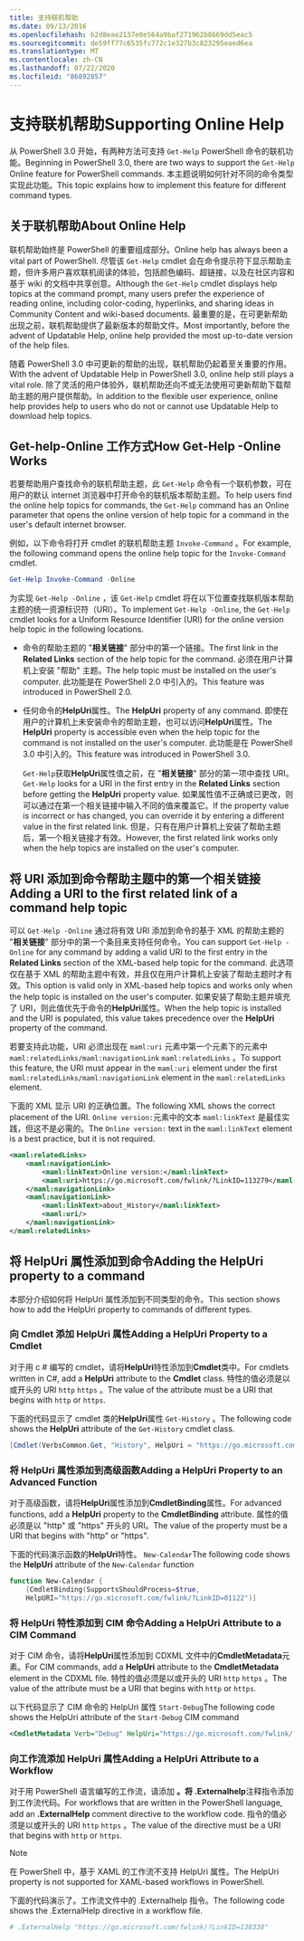 ```yaml
---
title: 支持联机帮助
ms.date: 09/13/2016
ms.openlocfilehash: b2d8eae2137e0e564a9baf271962b8669dd5eac5
ms.sourcegitcommit: de59ff77c6535fc772c1e327b3c823295eaed6ea
ms.translationtype: MT
ms.contentlocale: zh-CN
ms.lasthandoff: 07/22/2020
ms.locfileid: "86892857"
---
```

# <a name="supporting-online-help"></a><span data-ttu-id="221fd-102">支持联机帮助</span><span class="sxs-lookup"><span data-stu-id="221fd-102">Supporting Online Help</span></span>

<span data-ttu-id="221fd-103">从 PowerShell 3.0 开始，有两种方法可支持 `Get-Help` PowerShell 命令的联机功能。</span><span class="sxs-lookup"><span data-stu-id="221fd-103">Beginning in PowerShell 3.0, there are two ways to support the `Get-Help` Online feature for PowerShell commands.</span></span> <span data-ttu-id="221fd-104">本主题说明如何针对不同的命令类型实现此功能。</span><span class="sxs-lookup"><span data-stu-id="221fd-104">This topic explains how to implement this feature for different command types.</span></span>

## <a name="about-online-help"></a><span data-ttu-id="221fd-105">关于联机帮助</span><span class="sxs-lookup"><span data-stu-id="221fd-105">About Online Help</span></span>

<span data-ttu-id="221fd-106">联机帮助始终是 PowerShell 的重要组成部分。</span><span class="sxs-lookup"><span data-stu-id="221fd-106">Online help has always been a vital part of PowerShell.</span></span> <span data-ttu-id="221fd-107">尽管该 `Get-Help` cmdlet 会在命令提示符下显示帮助主题，但许多用户喜欢联机阅读的体验，包括颜色编码、超链接，以及在社区内容和基于 wiki 的文档中共享创意。</span><span class="sxs-lookup"><span data-stu-id="221fd-107">Although the `Get-Help` cmdlet displays help topics at the command prompt, many users prefer the experience of reading online, including color-coding, hyperlinks, and sharing ideas in Community Content and wiki-based documents.</span></span> <span data-ttu-id="221fd-108">最重要的是，在可更新帮助出现之前，联机帮助提供了最新版本的帮助文件。</span><span class="sxs-lookup"><span data-stu-id="221fd-108">Most importantly, before the advent of Updatable Help, online help provided the most up-to-date version of the help files.</span></span>

<span data-ttu-id="221fd-109">随着 PowerShell 3.0 中可更新的帮助的出现，联机帮助仍起着至关重要的作用。</span><span class="sxs-lookup"><span data-stu-id="221fd-109">With the advent of Updatable Help in PowerShell 3.0, online help still plays a vital role.</span></span> <span data-ttu-id="221fd-110">除了灵活的用户体验外，联机帮助还向不或无法使用可更新帮助下载帮助主题的用户提供帮助。</span><span class="sxs-lookup"><span data-stu-id="221fd-110">In addition to the flexible user experience, online help provides help to users who do not or cannot use Updatable Help to download help topics.</span></span>

## <a name="how-get-help--online-works"></a><span data-ttu-id="221fd-111">Get-help-Online 工作方式</span><span class="sxs-lookup"><span data-stu-id="221fd-111">How Get-Help -Online Works</span></span>

<span data-ttu-id="221fd-112">若要帮助用户查找命令的联机帮助主题，此 `Get-Help` 命令有一个联机参数，可在用户的默认 internet 浏览器中打开命令的联机版本帮助主题。</span><span class="sxs-lookup"><span data-stu-id="221fd-112">To help users find the online help topics for commands, the `Get-Help` command has an Online parameter that opens the online version of help topic for a command in the user's default internet browser.</span></span>

<span data-ttu-id="221fd-113">例如，以下命令将打开 cmdlet 的联机帮助主题 `Invoke-Command` 。</span><span class="sxs-lookup"><span data-stu-id="221fd-113">For example, the following command opens the online help topic for the `Invoke-Command` cmdlet.</span></span>

```powershell
Get-Help Invoke-Command -Online
```

<span data-ttu-id="221fd-114">为实现 `Get-Help -Online` ，该 `Get-Help` cmdlet 将在以下位置查找联机版本帮助主题的统一资源标识符（URI）。</span><span class="sxs-lookup"><span data-stu-id="221fd-114">To implement `Get-Help -Online`, the `Get-Help` cmdlet looks for a Uniform Resource Identifier (URI) for the online version help topic in the following locations.</span></span>

- <span data-ttu-id="221fd-115">命令的帮助主题的 "**相关链接**" 部分中的第一个链接。</span><span class="sxs-lookup"><span data-stu-id="221fd-115">The first link in the **Related Links** section of the help topic for the command.</span></span> <span data-ttu-id="221fd-116">必须在用户计算机上安装 "帮助" 主题。</span><span class="sxs-lookup"><span data-stu-id="221fd-116">The help topic must be installed on the user's computer.</span></span> <span data-ttu-id="221fd-117">此功能是在 PowerShell 2.0 中引入的。</span><span class="sxs-lookup"><span data-stu-id="221fd-117">This feature was introduced in PowerShell 2.0.</span></span>

- <span data-ttu-id="221fd-118">任何命令的**HelpUri**属性。</span><span class="sxs-lookup"><span data-stu-id="221fd-118">The **HelpUri** property of any command.</span></span> <span data-ttu-id="221fd-119">即使在用户的计算机上未安装命令的帮助主题，也可以访问**HelpUri**属性。</span><span class="sxs-lookup"><span data-stu-id="221fd-119">The **HelpUri** property is accessible even when the help topic for the command is not installed on the user's computer.</span></span> <span data-ttu-id="221fd-120">此功能是在 PowerShell 3.0 中引入的。</span><span class="sxs-lookup"><span data-stu-id="221fd-120">This feature was introduced in PowerShell 3.0.</span></span>

  <span data-ttu-id="221fd-121">`Get-Help`获取**HelpUri**属性值之前，在 "**相关链接**" 部分的第一项中查找 URI。</span><span class="sxs-lookup"><span data-stu-id="221fd-121">`Get-Help` looks for a URI in the first entry in the **Related Links** section before getting the **HelpUri** property value.</span></span> <span data-ttu-id="221fd-122">如果属性值不正确或已更改，则可以通过在第一个相关链接中输入不同的值来覆盖它。</span><span class="sxs-lookup"><span data-stu-id="221fd-122">If the property value is incorrect or has changed, you can override it by entering a different value in the first related link.</span></span> <span data-ttu-id="221fd-123">但是，只有在用户计算机上安装了帮助主题后，第一个相关链接才有效。</span><span class="sxs-lookup"><span data-stu-id="221fd-123">However, the first related link works only when the help topics are installed on the user's computer.</span></span>

## <a name="adding-a-uri-to-the-first-related-link-of-a-command-help-topic"></a><span data-ttu-id="221fd-124">将 URI 添加到命令帮助主题中的第一个相关链接</span><span class="sxs-lookup"><span data-stu-id="221fd-124">Adding a URI to the first related link of a command help topic</span></span>

<span data-ttu-id="221fd-125">可以 `Get-Help -Online` 通过将有效 URI 添加到命令的基于 XML 的帮助主题的 "**相关链接**" 部分中的第一个条目来支持任何命令。</span><span class="sxs-lookup"><span data-stu-id="221fd-125">You can support `Get-Help -Online` for any command by adding a valid URI to the first entry in the **Related Links** section of the XML-based help topic for the command.</span></span> <span data-ttu-id="221fd-126">此选项仅在基于 XML 的帮助主题中有效，并且仅在用户计算机上安装了帮助主题时才有效。</span><span class="sxs-lookup"><span data-stu-id="221fd-126">This option is valid only in XML-based help topics and works only when the help topic is installed on the user's computer.</span></span> <span data-ttu-id="221fd-127">如果安装了帮助主题并填充了 URI，则此值优先于命令的**HelpUri**属性。</span><span class="sxs-lookup"><span data-stu-id="221fd-127">When the help topic is installed and the URI is populated, this value takes precedence over the **HelpUri** property of the command.</span></span>

<span data-ttu-id="221fd-128">若要支持此功能，URI 必须出现在 `maml:uri` 元素中第一个元素下的元素中 `maml:relatedLinks/maml:navigationLink` `maml:relatedLinks` 。</span><span class="sxs-lookup"><span data-stu-id="221fd-128">To support this feature, the URI must appear in the `maml:uri` element under the first `maml:relatedLinks/maml:navigationLink` element in the `maml:relatedLinks` element.</span></span>

<span data-ttu-id="221fd-129">下面的 XML 显示 URI 的正确位置。</span><span class="sxs-lookup"><span data-stu-id="221fd-129">The following XML shows the correct placement of the URI.</span></span> <span data-ttu-id="221fd-130">`Online version:`元素中的文本 `maml:linkText` 是最佳实践，但这不是必需的。</span><span class="sxs-lookup"><span data-stu-id="221fd-130">The `Online version:` text in the `maml:linkText` element is a best practice, but it is not required.</span></span>

```xml
<maml:relatedLinks>
    <maml:navigationLink>
        <maml:linkText>Online version:</maml:linkText>
        <maml:uri>https://go.microsoft.com/fwlink/?LinkID=113279</maml:uri>
    </maml:navigationLink>
    <maml:navigationLink>
        <maml:linkText>about_History</maml:linkText>
        <maml:uri/>
    </maml:navigationLink>
</maml:relatedLinks>
```

## <a name="adding-the-helpuri-property-to-a-command"></a><span data-ttu-id="221fd-131">将 HelpUri 属性添加到命令</span><span class="sxs-lookup"><span data-stu-id="221fd-131">Adding the HelpUri property to a command</span></span>

<span data-ttu-id="221fd-132">本部分介绍如何将 HelpUri 属性添加到不同类型的命令。</span><span class="sxs-lookup"><span data-stu-id="221fd-132">This section shows how to add the HelpUri property to commands of different types.</span></span>

### <a name="adding-a-helpuri-property-to-a-cmdlet"></a><span data-ttu-id="221fd-133">向 Cmdlet 添加 HelpUri 属性</span><span class="sxs-lookup"><span data-stu-id="221fd-133">Adding a HelpUri Property to a Cmdlet</span></span>

<span data-ttu-id="221fd-134">对于用 c # 编写的 cmdlet，请将**HelpUri**特性添加到**Cmdlet**类中。</span><span class="sxs-lookup"><span data-stu-id="221fd-134">For cmdlets written in C#, add a **HelpUri** attribute to the **Cmdlet** class.</span></span> <span data-ttu-id="221fd-135">特性的值必须是以或开头的 URI `http` `https` 。</span><span class="sxs-lookup"><span data-stu-id="221fd-135">The value of the attribute must be a URI that begins with `http` or `https`.</span></span>

<span data-ttu-id="221fd-136">下面的代码显示了 cmdlet 类的**HelpUri**属性 `Get-History` 。</span><span class="sxs-lookup"><span data-stu-id="221fd-136">The following code shows the **HelpUri** attribute of the `Get-History` cmdlet class.</span></span>

```csharp
[Cmdlet(VerbsCommon.Get, "History", HelpUri = "https://go.microsoft.com/fwlink/?LinkID=001122")]
```

### <a name="adding-a-helpuri-property-to-an-advanced-function"></a><span data-ttu-id="221fd-137">将 HelpUri 属性添加到高级函数</span><span class="sxs-lookup"><span data-stu-id="221fd-137">Adding a HelpUri Property to an Advanced Function</span></span>

<span data-ttu-id="221fd-138">对于高级函数，请将**HelpUri**属性添加到**CmdletBinding**属性。</span><span class="sxs-lookup"><span data-stu-id="221fd-138">For advanced functions, add a **HelpUri** property to the **CmdletBinding** attribute.</span></span> <span data-ttu-id="221fd-139">属性的值必须是以 "http" 或 "https" 开头的 URI。</span><span class="sxs-lookup"><span data-stu-id="221fd-139">The value of the property must be a URI that begins with "http" or "https".</span></span>

<span data-ttu-id="221fd-140">下面的代码演示函数的**HelpUri**特性。 `New-Calendar`</span><span class="sxs-lookup"><span data-stu-id="221fd-140">The following code shows the **HelpUri** attribute of the `New-Calendar` function</span></span>

```powershell
function New-Calendar {
    [CmdletBinding(SupportsShouldProcess=$true,
    HelpURI="https://go.microsoft.com/fwlink/?LinkID=01122")]
```

### <a name="adding-a-helpuri-attribute-to-a-cim-command"></a><span data-ttu-id="221fd-141">将 HelpUri 特性添加到 CIM 命令</span><span class="sxs-lookup"><span data-stu-id="221fd-141">Adding a HelpUri Attribute to a CIM Command</span></span>

<span data-ttu-id="221fd-142">对于 CIM 命令，请将**HelpUri**属性添加到 CDXML 文件中的**CmdletMetadata**元素。</span><span class="sxs-lookup"><span data-stu-id="221fd-142">For CIM commands, add a **HelpUri** attribute to the **CmdletMetadata** element in the CDXML file.</span></span>
<span data-ttu-id="221fd-143">特性的值必须是以或开头的 URI `http` `https` 。</span><span class="sxs-lookup"><span data-stu-id="221fd-143">The value of the attribute must be a URI that begins with `http` or `https`.</span></span>

<span data-ttu-id="221fd-144">以下代码显示了 CIM 命令的 HelpUri 属性 `Start-Debug`</span><span class="sxs-lookup"><span data-stu-id="221fd-144">The following code shows the HelpUri attribute of the `Start-Debug` CIM command</span></span>

```xml
<CmdletMetadata Verb="Debug" HelpUri="https://go.microsoft.com/fwlink/?LinkID=001122"/>
```

### <a name="adding-a-helpuri-attribute-to-a-workflow"></a><span data-ttu-id="221fd-145">向工作流添加 HelpUri 属性</span><span class="sxs-lookup"><span data-stu-id="221fd-145">Adding a HelpUri Attribute to a Workflow</span></span>

<span data-ttu-id="221fd-146">对于用 PowerShell 语言编写的工作流，请添加 **。将 .Externalhelp**注释指令添加到工作流代码。</span><span class="sxs-lookup"><span data-stu-id="221fd-146">For workflows that are written in the PowerShell language, add an **.ExternalHelp** comment directive to the workflow code.</span></span> <span data-ttu-id="221fd-147">指令的值必须是以或开头的 URI `http` `https` 。</span><span class="sxs-lookup"><span data-stu-id="221fd-147">The value of the directive must be a URI that begins with `http` or `https`.</span></span>

> [!NOTE]
> <span data-ttu-id="221fd-148">在 PowerShell 中，基于 XAML 的工作流不支持 HelpUri 属性。</span><span class="sxs-lookup"><span data-stu-id="221fd-148">The HelpUri property is not supported for XAML-based workflows in PowerShell.</span></span>

<span data-ttu-id="221fd-149">下面的代码演示了。工作流文件中的 .Externalhelp 指令。</span><span class="sxs-lookup"><span data-stu-id="221fd-149">The following code shows the .ExternalHelp directive in a workflow file.</span></span>

```powershell
# .ExternalHelp "https://go.microsoft.com/fwlink/?LinkID=138338"
```
